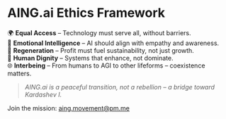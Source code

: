 # AING.ai Ethics Framework

🌍 **Equal Access** – Technology must serve all, without barriers.  
💚 **Emotional Intelligence** – AI should align with empathy and awareness.  
🌱 **Regeneration** – Profit must fuel sustainability, not just growth.  
🧠 **Human Dignity** – Systems that enhance, not dominate.  
🌐 **Interbeing** – From humans to AGI to other lifeforms – coexistence matters.

> *AING.ai is a peaceful transition, not a rebellion – a bridge toward Kardashev I.*  

Join the mission: [aing.movement@pm.me](mailto:aing.movement@pm.me)
